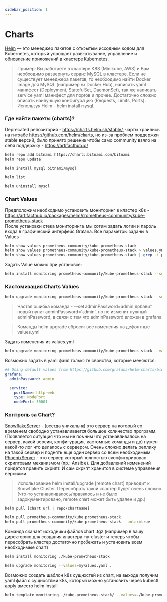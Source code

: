 ```yaml
---
sidebar_position: 1
---
```

# Charts

[Helm](https://helm.sh/) — это менеджер пакетов с открытым исходным кодом для Kubernetes, который упрощает развертывание, управление и обновление приложений в кластере Kubernetes.

> Пример: Вы работаете в кластере K8S (Minikube, AWS) и Вам необходимо развернуть сервис MySQL в кластере. Если не существует менеджера пакетов,
> то необходимо найти Docker Image для MySQL (например на Docker Hub), написать yaml манифест (Deployment, StatefulSet, DaemonSet), так же
> написать service yaml манифест для портов и прочее. Достаточно сложно описать наилучшую конфигурацию (Requests, Limits, Ports).  
> Используя Helm - helm install mysql.

### Где найти пакеты (charts)?

Deprecated репозиторий - https://charts.helm.sh/stable/, чарты храились на гитхабе https://github.com/helm/charts, 
но из-за проблем поддержки stable версий, было принято решение чтобы само community взяло на себя поддержку - https://artifacthub.io/

```bash
helm repo add bitnami https://charts.bitnami.com/bitnami
helm repo update

helm install mysql bitnami/mysql

helm list

helm uninstall mysql
```

### Chart Values

Предположим необходимо установить мониторинг в кластер k8s - https://artifacthub.io/packages/helm/prometheus-community/kube-prometheus-stack  
После установки стека мониторинга, мы хотим задать логин и пароль входа в графический интерфейс Grafana. Все параметры заданы в Values

```bash
helm show values prometheus-community/kube-prometheus-stack
helm show values prometheus-community/kube-prometheus-stack > values.yml
helm show values prometheus-community/kube-prometheus-stack | grep -i password
```
Задать Value можно при установке:
```bash
helm install monitoring prometheus-community/kube-prometheus-stack --set adminPassword='admin
```

### Кастомизация Charts Values

```bash
helm upgrade monitoring prometheus-community/kube-prometheus-stack --set grafana.adminPassword=admin
```
> Частая ошибка команда - --set adminPassword=admin
> добавит новый пункт adminPassword='admin', но не изменит нужный adminPassword, в связи с тем что adminPassword вложен в grafana

> Команды helm upgrade сбросит все изменения на дефолтные values.yml

Задать изменения из values.yml
```bash
helm upgrade monitoring prometheus-community/kube-prometheus-stack --values=values.yml
```
Возможно задать в yaml файл только те свойства, которые меняются:
```yaml
## Using default values from https://github.com/grafana/helm-charts/blob/main/charts/grafana/values.yaml
grafana:
  adminPassword: admin

  service:
    portName: http-web
    type: NodePort
    nodePort: 30001
```

### Контроль за Chart?

[SnowflakeServer](https://martinfowler.com/bliki/SnowflakeServer.html) - (всегда уникальна) это сервер на который со временем свободно устанавливается большое количество программ.
(Появляется ситуация что мы не помним что устанавливалось на сервер, какой версии, конфигурации, кастомные команды и др) нужен какой-то лог что делалось с сервером. 
Очень сложно делать реплику на такой сервер и поднять еще один сервер со всем необходимым.   
[PhoenixServer](https://martinfowler.com/bliki/PhoenixServer.html) - это сервер который полностью сконфигурирован скриптовым механизмом (пр.: Ansible). Для добавлений изменений придется править скрипт.
И сам скрипт хранится в системе управления версиями.

> Использование helm install/upgrade [remote chart] приводит к Snowflake Cluster. Пересобрать такой кластер будет очень сложно (что-то устанавливалось/правилось и не было задокументировано, remote chart может быть удален и др.)

```bash
helm pull [chart url | repo/chartname]

helm pull prometheus-community/kube-prometheus-stack
helm pull prometheus-community/kube-prometheus-stack --untar=true
```
Команда скачает исходники файлов chart .tgz (например в вашу директорию для создания кластера my-cluster и теперь чтобы пересобрать кластер достаточно пробежать и установить всем необходимые chart)

```bash
helm install monitoring ./kube-prometheus-stack

helm upgrade monitoring --values=myvalues.yaml .
```
Возможно создать шаблон k8s сущностей из chart, на выходе получим yaml файл с сущностями k8s, который можно установить через kubectl apply вместо helm install

```bash
helm template monitoring ./kube-prometheus-stack/ --values=./kube-prometheus-stack/myvalues.yaml > monitoring-stack.yml
```